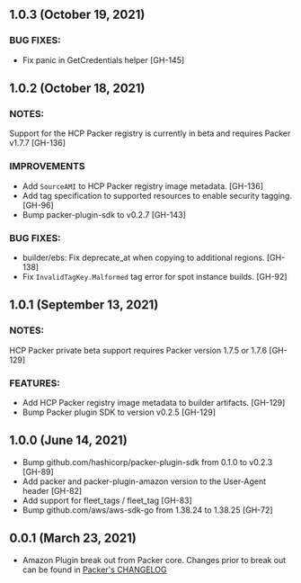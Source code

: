 ## 1.0.3 (October 19, 2021)

### BUG FIXES:
* Fix panic in GetCredentials helper [GH-145]


## 1.0.2 (October 18, 2021)

### NOTES:
Support for the HCP Packer registry is currently in beta and requires 
Packer v1.7.7 [GH-136]

### IMPROVEMENTS
* Add `SourceAMI` to HCP Packer registry image metadata. [GH-136]
* Add tag specification to supported resources to enable security tagging.
    [GH-96]
* Bump packer-plugin-sdk to v0.2.7 [GH-143]

### BUG FIXES:
* builder/ebs: Fix deprecate_at when copying to additional regions. [GH-138]
* Fix `InvalidTagKey.Malformed` tag error for spot instance builds. [GH-92]


## 1.0.1 (September 13, 2021)

### NOTES:
HCP Packer private beta support requires Packer version 1.7.5 or 1.7.6 [GH-129]

### FEATURES:
* Add HCP Packer registry image metadata to builder artifacts. [GH-129]
* Bump Packer plugin SDK to version v0.2.5 [GH-129]

## 1.0.0 (June 14, 2021)

* Bump github.com/hashicorp/packer-plugin-sdk from 0.1.0 to v0.2.3 [GH-89]
* Add packer and packer-plugin-amazon version to the User-Agent header [GH-82]
* Add support for fleet_tags / fleet_tag [GH-83]
* Bump github.com/aws/aws-sdk-go from 1.38.24 to 1.38.25 [GH-72]

## 0.0.1 (March 23, 2021)

* Amazon Plugin break out from Packer core. Changes prior to break out can be found in [Packer's CHANGELOG](https://github.com/hashicorp/packer/blob/master/CHANGELOG.md)

